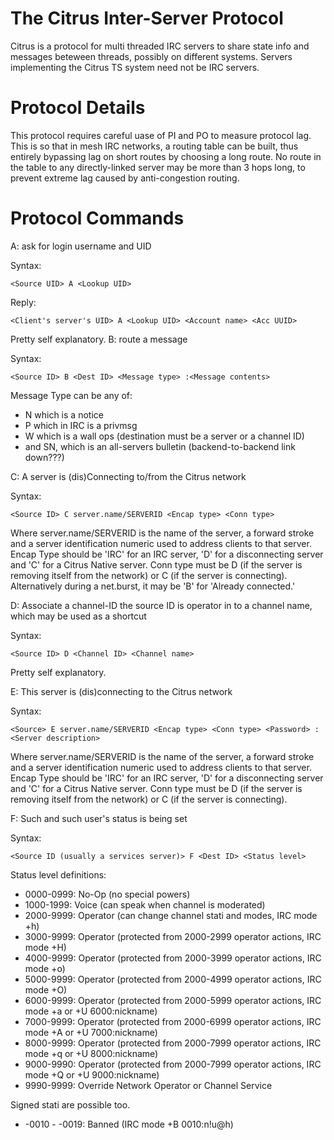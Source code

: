 The Citrus Inter-Server Protocol
================================

Citrus is a protocol for multi threaded IRC servers to share state info and messages beteween threads,
possibly on different systems. Servers implementing the Citrus TS system need not be IRC servers.

Protocol Details
================

This protocol requires careful uase of PI and PO to measure protocol lag.
This is so that in mesh IRC networks, a routing table can be built, thus entirely bypassing lag on short routes
by choosing a long route. No route in the table to any directly-linked server may be more than 3 hops long, to
prevent extreme lag caused by anti-congestion routing.

Protocol Commands
=================

A: ask for login username and UID

Syntax:
```
<Source UID> A <Lookup UID>
```

Reply:
```
<Client's server's UID> A <Lookup UID> <Account name> <Acc UUID>
```
Pretty self explanatory.
B: route a message

Syntax:
```
<Source ID> B <Dest ID> <Message type> :<Message contents>
```
Message Type can be any of:
* N which is a notice
* P which in IRC is a privmsg
* W which is a wall ops (destination must be a server or a channel ID)
* and SN, which is an all-servers bulletin (backend-to-backend link down???)

C: A server is (dis)Connecting to/from the Citrus network

Syntax:
```
<Source ID> C server.name/SERVERID <Encap type> <Conn type> 
```
Where server.name/SERVERID is the name of the server, a forward stroke and a server identification numeric used to address clients to that server.
Encap Type should be 'IRC' for an IRC server, 'D' for a disconnecting server and 'C' for a Citrus Native server.
Conn type must be D (if the server is removing itself from the network) or C (if the server is connecting). Alternatively during a net.burst, it may be 'B'
for 'Already connected.'

D: Associate a channel-ID the source ID is operator in to a channel name, which may be used as a shortcut

Syntax:
```
<Source ID> D <Channel ID> <Channel name>
```
Pretty self explanatory.

E: This server is (dis)connecting to the Citrus network

Syntax:
```
<Source> E server.name/SERVERID <Encap type> <Conn type> <Password> :<Server description>
```
Where server.name/SERVERID is the name of the server, a forward stroke and a server identification numeric used to address clients to that server.
Encap Type should be 'IRC' for an IRC server, 'D' for a disconnecting server and 'C' for a Citrus Native server.
Conn type must be D (if the server is removing itself from the network) or C (if the server is connecting).

F: Such and such user's status is being set

Syntax:
```
<Source ID (usually a services server)> F <Dest ID> <Status level>
```
Status level definitions:
* 0000-0999: No-Op (no special powers)
* 1000-1999: Voice (can speak when channel is moderated)
* 2000-9999: Operator (can change channel stati and modes, IRC mode +h)
* 3000-9999: Operator (protected from 2000-2999 operator actions, IRC mode +H)
* 4000-9999: Operator (protected from 2000-3999 operator actions, IRC mode +o)
* 5000-9999: Operator (protected from 2000-4999 operator actions, IRC mode +O)
* 6000-9999: Operator (protected from 2000-5999 operator actions, IRC mode +a or +U 6000:nickname)
* 7000-9999: Operator (protected from 2000-6999 operator actions, IRC mode +A or +U 7000:nickname)
* 8000-9999: Operator (protected from 2000-7999 operator actions, IRC mode +q or +U 8000:nickname)
* 9000-9990: Operator (protected from 2000-7999 operator actions, IRC mode +Q or +U 9000:nickname)
* 9990-9999: Override Network Operator or Channel Service

Signed stati are possible too.
* -0010 - -0019: Banned (IRC mode +B 0010:n!u@h) 
